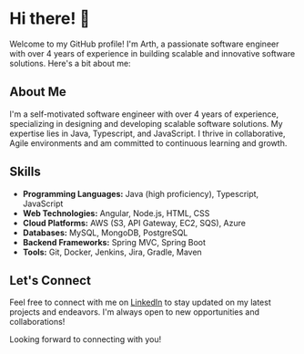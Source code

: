 # Hi there! 👋

Welcome to my GitHub profile! I'm Arth, a passionate software engineer with over 4 years of experience in building scalable and innovative software solutions. Here's a bit about me:

## About Me

I'm a self-motivated software engineer with over 4 years of experience, specializing in designing and developing scalable software solutions. My expertise lies in Java, Typescript, and JavaScript. I thrive in collaborative, Agile environments and am committed to continuous learning and growth.

## Skills

- **Programming Languages:** Java (high proficiency), Typescript, JavaScript
- **Web Technologies:** Angular, Node.js, HTML, CSS
- **Cloud Platforms:** AWS (S3, API Gateway, EC2, SQS), Azure
- **Databases:** MySQL, MongoDB, PostgreSQL
- **Backend Frameworks:** Spring MVC, Spring Boot
- **Tools:** Git, Docker, Jenkins, Jira, Gradle, Maven

## Let's Connect

Feel free to connect with me on [LinkedIn](https://www.linkedin.com/in/arthshah/) to stay updated on my latest projects and endeavors. I'm always open to new opportunities and collaborations!


Looking forward to connecting with you!

